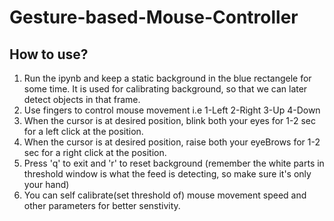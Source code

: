 # Gesture-based-Mouse-Controller

## How to use?
1. Run the ipynb and keep a static background in the blue rectangele for some time. It is used for calibrating background, so that we can later detect objects in that frame.
2. Use fingers to control mouse movement i.e 1-Left    2-Right   3-Up  4-Down
3. When the cursor is at desired position, blink both your eyes for 1-2 sec for a left click at the position.
4. When the cursor is at desired position, raise both your eyeBrows for 1-2 sec for a right click at the position.
5. Press 'q' to exit and 'r' to reset background (remember the white parts in threshold window is what the feed is detecting, so make sure it's only your hand)
6. You can self calibrate(set threshold of) mouse movement speed and other parameters for better senstivity. 
